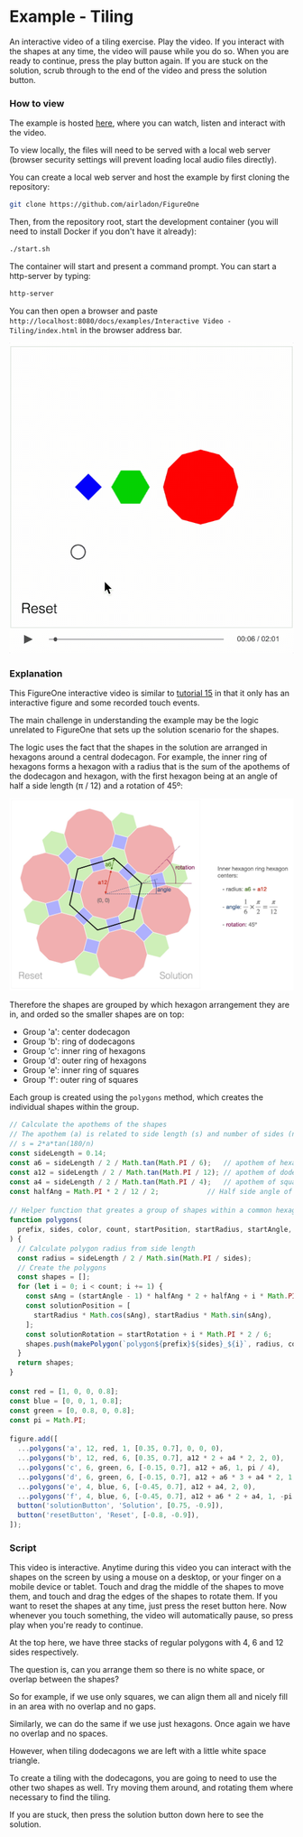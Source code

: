 # Example - Tiling

An interactive video of a tiling exercise. Play the video. If you interact with the shapes at any time, the video will pause while you do so. When you are ready to continue, press the play button again. If you are stuck on the solution, scrub through to the end of the video and press the solution button.

### How to view

The example is hosted [here](https://airladon.github.io/FigureOne/examples/Interactive%20Video%20-%20Tiling/index.html), where you can watch, listen and interact with the video.

To view locally, the files will need to be served with a local web server (browser security settings will prevent loading local audio files directly).

You can create a local web server and host the example by first cloning the repository:

```bash
git clone https://github.com/airladon/FigureOne
```

Then, from the repository root, start the development container (you will need to install Docker if you don't have it already):
```bash
./start.sh
```

The container will start and present a command prompt. You can start a http-server by typing:
```bash
http-server
```

You can then open a browser and paste `http://localhost:8080/docs/examples/Interactive Video - Tiling/index.html` in the browser address bar.


![](example.gif)


### Explanation

This FigureOne interactive video is similar to [tutorial 15](../../tutorials/15%20-%20Recorder%20Introduction) in that it only has an interactive figure and some recorded touch events.

The main challenge in understanding the example may be the logic unrelated to FigureOne that sets up the solution scenario for the shapes.

The logic uses the fact that the shapes in the solution are arranged in hexagons around a central dodecagon. For example, the inner ring of hexagons forms a hexagon with a radius that is the sum of the apothems of the dodecagon and hexagon, with the first hexagon being at an angle of half a side length (π / 12) and a rotation of 45º:

![](explanation.jpg)

Therefore the shapes are grouped by which hexagon arrangement they are in, and orded so the smaller shapes are on top:
 * Group 'a': center dodecagon
 * Group 'b': ring of dodecagons
 * Group 'c': inner ring of hexagons
 * Group 'd': outer ring of hexagons
 * Group 'e': inner ring of squares
 * Group 'f': outer ring of squares

Each group is created using the `polygons` method, which creates the individual shapes within the group.

```js
// Calculate the apothems of the shapes
// The apothem (a) is related to side length (s) and number of sides (n) by:
// s = 2*a*tan(180/n)
const sideLength = 0.14;
const a6 = sideLength / 2 / Math.tan(Math.PI / 6);   // apothem of hexagon
const a12 = sideLength / 2 / Math.tan(Math.PI / 12); // apothem of dodecagon
const a4 = sideLength / 2 / Math.tan(Math.PI / 4);   // apothem of square
const halfAng = Math.PI * 2 / 12 / 2;            // Half side angle of dodecagon

// Helper function that greates a group of shapes within a common hexagon layout
function polygons(
  prefix, sides, color, count, startPosition, startRadius, startAngle, startRotation,
) {
  // Calculate polygon radius from side length
  const radius = sideLength / 2 / Math.sin(Math.PI / sides);
  // Create the polygons
  const shapes = [];
  for (let i = 0; i < count; i += 1) {
    const sAng = (startAngle - 1) * halfAng * 2 + halfAng + i * Math.PI * 2 / 6;
    const solutionPosition = [
      startRadius * Math.cos(sAng), startRadius * Math.sin(sAng),
    ];
    const solutionRotation = startRotation + i * Math.PI * 2 / 6;
    shapes.push(makePolygon(`polygon${prefix}${sides}_${i}`, radius, color, sides, startPosition, solutionPosition, solutionRotation));
  }
  return shapes;
}

const red = [1, 0, 0, 0.8];
const blue = [0, 0, 1, 0.8];
const green = [0, 0.8, 0, 0.8];
const pi = Math.PI;

figure.add([
  ...polygons('a', 12, red, 1, [0.35, 0.7], 0, 0, 0),
  ...polygons('b', 12, red, 6, [0.35, 0.7], a12 * 2 + a4 * 2, 2, 0),
  ...polygons('c', 6, green, 6, [-0.15, 0.7], a12 + a6, 1, pi / 4),
  ...polygons('d', 6, green, 6, [-0.15, 0.7], a12 + a6 * 3 + a4 * 2, 1, -pi / 12.5),
  ...polygons('e', 4, blue, 6, [-0.45, 0.7], a12 + a4, 2, 0),
  ...polygons('f', 4, blue, 6, [-0.45, 0.7], a12 + a6 * 2 + a4, 1, -pi / 6),
  button('solutionButton', 'Solution', [0.75, -0.9]),
  button('resetButton', 'Reset', [-0.8, -0.9]),
]);
```



### Script
This video is interactive. Anytime during this video you can interact with the shapes on the screen by using a mouse on a desktop, or your finger on a mobile device or tablet. Touch and drag the middle of the shapes to move them, and touch and drag the edges of the shapes to rotate them. If you want to reset the shapes at any time, just press the reset button here. Now whenever you touch something, the video will automatically pause, so press play when you're ready to continue.

At the top here, we have three stacks of regular polygons with 4, 6 and 12 sides respectively.

The question is, can you arrange them so there is no white space, or overlap between the shapes?

So for example, if we use only squares, we can align them all and nicely fill in an area with no overlap and no gaps.

Similarly, we can do the same if we use just hexagons. Once again we have no overlap and no spaces.

However, when tiling dodecagons we are left with a little white space triangle.

To create a tiling with the dodecagons, you are going to need to use the other two shapes as well. Try moving them around, and rotating them where necessary to find the tiling.

If you are stuck, then press the solution button down here to see the solution.   
